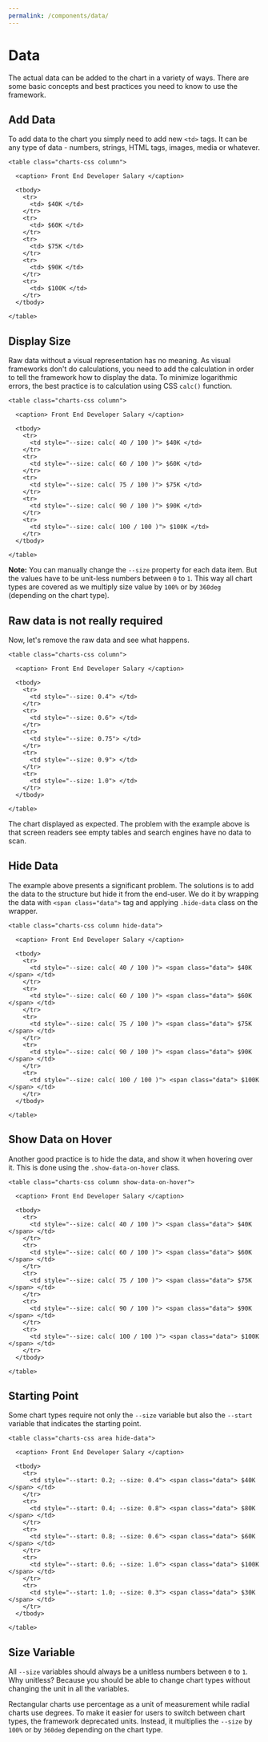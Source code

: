 ```yaml
---
permalink: /components/data/
---
```


# Data

The actual data can be added to the chart in a variety of ways. There are some basic concepts and best practices you need to know to use the framework.

## Add Data

To add data to the chart you simply need to add new `<td>` tags. It can be any type of data - numbers, strings, HTML tags, images, media or whatever.

```html{7,10,13,16,19}
<table class="charts-css column">

  <caption> Front End Developer Salary </caption>

  <tbody>
    <tr>
      <td> $40K </td>
    </tr>
    <tr>
      <td> $60K </td>
    </tr>
    <tr>
      <td> $75K </td>
    </tr>
    <tr>
      <td> $90K </td>
    </tr>
    <tr>
      <td> $100K </td>
    </tr>
  </tbody>

</table>
```

<code-example code-example-id="data-example-1">
<template v-slot:css-code>
#data-example-1 {
  height: 200px;
  max-width: 300px;
  margin: 0 auto;
}
</template>
<template v-slot:html-code>
<table class="charts-css column" id="data-example-1">

  <caption> Data Example #1 - Front End Developer Salary </caption>

  <tbody>
    <tr>
      <td> $40K </td>
    </tr>
    <tr>
      <td> $60K </td>
    </tr>
    <tr>
      <td> $75K </td>
    </tr>
    <tr>
      <td> $90K </td>
    </tr>
    <tr>
      <td> $100K </td>
    </tr>
  </tbody>

</table>
</template>
</code-example>

## Display Size

Raw data without a visual representation has no meaning. As visual frameworks don't do calculations, you need to add the calculation in order to tell the framework how to display the data. To minimize logarithmic errors, the best practice is to calculation using CSS `calc()` function.

```html{7,10,13,16,19}
<table class="charts-css column">

  <caption> Front End Developer Salary </caption>

  <tbody>
    <tr>
      <td style="--size: calc( 40 / 100 )"> $40K </td>
    </tr>
    <tr>
      <td style="--size: calc( 60 / 100 )"> $60K </td>
    </tr>
    <tr>
      <td style="--size: calc( 75 / 100 )"> $75K </td>
    </tr>
    <tr>
      <td style="--size: calc( 90 / 100 )"> $90K </td>
    </tr>
    <tr>
      <td style="--size: calc( 100 / 100 )"> $100K </td>
    </tr>
  </tbody>

</table>
```

<code-example code-example-id="data-example-2">
<template v-slot:css-code>
#data-example-2 {
  height: 200px;
  max-width: 300px;
  margin: 0 auto;
}
</template>
<template v-slot:html-code>
<table class="charts-css column" id="data-example-2">

  <caption> Data Example #2 - Front End Developer Salary </caption>

  <tbody>
    <tr>
      <td style="--size: calc( 40 / 100 )"> $40K </td>
    </tr>
    <tr>
      <td style="--size: calc( 60 / 100 )"> $60K </td>
    </tr>
    <tr>
      <td style="--size: calc( 75 / 100 )"> $75K </td>
    </tr>
    <tr>
      <td style="--size: calc( 90 / 100 )"> $90K </td>
    </tr>
    <tr>
      <td style="--size: calc( 100 / 100 )"> $100K </td>
    </tr>
  </tbody>

</table>
</template>
</code-example>

**Note:** You can manually change the `--size` property for each data item. But the values have to be unit-less numbers between `0` to `1`. This way all chart types are covered as we multiply size value by `100%` or by `360deg` (depending on the chart type).

## Raw data is not really required

Now, let's remove the raw data and see what happens.

```html{7,10,13,16,19}
<table class="charts-css column">

  <caption> Front End Developer Salary </caption>

  <tbody>
    <tr>
      <td style="--size: 0.4"> </td>
    </tr>
    <tr>
      <td style="--size: 0.6"> </td>
    </tr>
    <tr>
      <td style="--size: 0.75"> </td>
    </tr>
    <tr>
      <td style="--size: 0.9"> </td>
    </tr>
    <tr>
      <td style="--size: 1.0"> </td>
    </tr>
  </tbody>

</table>
```

<code-example code-example-id="data-example-3">
<template v-slot:css-code>
#data-example-3 {
  height: 200px;
  max-width: 300px;
  margin: 0 auto;
}
</template>
<template v-slot:html-code>
<table class="charts-css column" id="data-example-3">

  <caption> Data Example #3 - Front End Developer Salary </caption>

  <tbody>
    <tr>
      <td style="--size: 0.4"> </td>
    </tr>
    <tr>
      <td style="--size: 0.6"> </td>
    </tr>
    <tr>
      <td style="--size: 0.75"> </td>
    </tr>
    <tr>
      <td style="--size: 0.9"> </td>
    </tr>
    <tr>
      <td style="--size: 1.0"> </td>
    </tr>
  </tbody>

</table>
</template>
</code-example>

The chart displayed as expected. The problem with the example above is that screen readers see empty tables and search engines have no data to scan.

## Hide Data

The example above presents a significant problem. The solutions is to add the data to the structure but hide it from the end-user. We do it by wrapping the data with `<span class="data">` tag and applying `.hide-data` class on the wrapper.

```html{1,7,10,13,16,19}
<table class="charts-css column hide-data">

  <caption> Front End Developer Salary </caption>

  <tbody>
    <tr>
      <td style="--size: calc( 40 / 100 )"> <span class="data"> $40K </span> </td>
    </tr>
    <tr>
      <td style="--size: calc( 60 / 100 )"> <span class="data"> $60K </span> </td>
    </tr>
    <tr>
      <td style="--size: calc( 75 / 100 )"> <span class="data"> $75K </span> </td>
    </tr>
    <tr>
      <td style="--size: calc( 90 / 100 )"> <span class="data"> $90K </span> </td>
    </tr>
    <tr>
      <td style="--size: calc( 100 / 100 )"> <span class="data"> $100K </span> </td>
    </tr>
  </tbody>

</table>
```

<code-example code-example-id="data-example-4">
<template v-slot:css-code>
#data-example-4 {
  height: 200px;
  max-width: 300px;
  margin: 0 auto;
}
</template>
<template v-slot:html-code>
<table class="charts-css column hide-data" id="data-example-4">

  <caption> Data Example #4 - Front End Developer Salary </caption>

  <tbody>
    <tr>
      <td style="--size: calc( 40 / 100 )"> <span class="data"> $40K </span> </td>
    </tr>
    <tr>
      <td style="--size: calc( 60 / 100 )"> <span class="data"> $60K </span> </td>
    </tr>
    <tr>
      <td style="--size: calc( 75 / 100 )"> <span class="data"> $75K </span> </td>
    </tr>
    <tr>
      <td style="--size: calc( 90 / 100 )"> <span class="data"> $90K </span> </td>
    </tr>
    <tr>
      <td style="--size: calc( 100 / 100 )"> <span class="data"> $100K </span> </td>
    </tr>
  </tbody>

</table>
</template>
</code-example>

## Show Data on Hover

Another good practice is to hide the data, and show it when hovering over it. This is done using the `.show-data-on-hover` class.

```html{1,7,10,13,16,19}
<table class="charts-css column show-data-on-hover">

  <caption> Front End Developer Salary </caption>

  <tbody>
    <tr>
      <td style="--size: calc( 40 / 100 )"> <span class="data"> $40K </span> </td>
    </tr>
    <tr>
      <td style="--size: calc( 60 / 100 )"> <span class="data"> $60K </span> </td>
    </tr>
    <tr>
      <td style="--size: calc( 75 / 100 )"> <span class="data"> $75K </span> </td>
    </tr>
    <tr>
      <td style="--size: calc( 90 / 100 )"> <span class="data"> $90K </span> </td>
    </tr>
    <tr>
      <td style="--size: calc( 100 / 100 )"> <span class="data"> $100K </span> </td>
    </tr>
  </tbody>

</table>
```

<code-example code-example-id="data-example-5">
<template v-slot:css-code>
#data-example-5 {
  height: 200px;
  max-width: 300px;
  margin: 0 auto;
}
</template>
<template v-slot:html-code>
<table class="charts-css column show-data-on-hover" id="data-example-5">

  <caption> Data Example #5 - Front End Developer Salary </caption>

  <tbody>
    <tr>
      <td style="--size: calc( 40 / 100 )"> <span class="data"> $40K </span> </td>
    </tr>
    <tr>
      <td style="--size: calc( 60 / 100 )"> <span class="data"> $60K </span> </td>
    </tr>
    <tr>
      <td style="--size: calc( 75 / 100 )"> <span class="data"> $75K </span> </td>
    </tr>
    <tr>
      <td style="--size: calc( 90 / 100 )"> <span class="data"> $90K </span> </td>
    </tr>
    <tr>
      <td style="--size: calc( 100 / 100 )"> <span class="data"> $100K </span> </td>
    </tr>
  </tbody>

</table>
</template>
</code-example>

## Starting Point

Some chart types require not only the `--size` variable but also the `--start` variable that indicates the starting point.


```html{7,10,13,16,19}
<table class="charts-css area hide-data">

  <caption> Front End Developer Salary </caption>

  <tbody>
    <tr>
      <td style="--start: 0.2; --size: 0.4"> <span class="data"> $40K </span> </td>
    </tr>
    <tr>
      <td style="--start: 0.4; --size: 0.8"> <span class="data"> $80K </span> </td>
    </tr>
    <tr>
      <td style="--start: 0.8; --size: 0.6"> <span class="data"> $60K </span> </td>
    </tr>
    <tr>
      <td style="--start: 0.6; --size: 1.0"> <span class="data"> $100K </span> </td>
    </tr>
    <tr>
      <td style="--start: 1.0; --size: 0.3"> <span class="data"> $30K </span> </td>
    </tr>
  </tbody>

</table>
```

<code-example code-example-id="data-example-6">
<template v-slot:css-code>
#data-example-6 {
  height: 200px;
  max-width: 300px;
  margin: 0 auto;
}
</template>
<template v-slot:html-code>
<table class="charts-css area hide-data" id="data-example-6">

  <caption> Data Example #6 - Front End Developer Salary </caption>

  <tbody>
    <tr>
      <td style="--start: 0.2; --size: 0.4"> <span class="data"> $40K </span> </td>
    </tr>
    <tr>
      <td style="--start: 0.4; --size: 0.8"> <span class="data"> $80K </span> </td>
    </tr>
    <tr>
      <td style="--start: 0.8; --size: 0.6"> <span class="data"> $60K </span> </td>
    </tr>
    <tr>
      <td style="--start: 0.6; --size: 1.0"> <span class="data"> $100K </span> </td>
    </tr>
    <tr>
      <td style="--start: 1.0; --size: 0.3"> <span class="data"> $30K </span> </td>
    </tr>
  </tbody>

</table>
</template>
</code-example>

## Size Variable 

All `--size` variables should always be a unitless numbers between `0` to `1`. Why unitless? Because you should be able to change chart types without changing the unit in all the variables.

Rectangular charts use percentage as a unit of measurement while radial charts use degrees. To make it easier for users to switch between chart types, the framework deprecated units. Instead, it multiplies the `--size` by `100%` or by `360deg` depending on the chart type.

